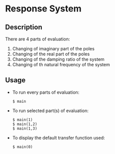 # Response System
## Description

There are 4 parts of evaluation:

1. Changing of imaginary part of the poles
1. Changing of the real part of the poles
1. Changing of the damping ratio of the system
1. Changing of th natural frequency of the system

## Usage

- To run every parts of evaluation:
    ```shell
    $ main
    ```

- To run selected part(s) of evaluation:
    ```shell
    $ main(1)
    $ main(1,2)
    $ main(1,3)
    ```

- To display the default transfer function used:
    ```shell
    $ main(0)
    ```




